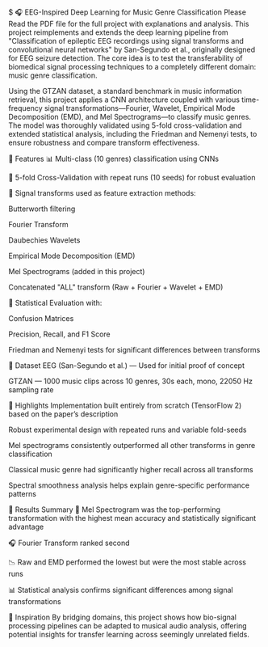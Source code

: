 $ 🎧 EEG-Inspired Deep Learning for Music Genre Classification
Please Read the PDF file for the full project with explanations and analysis.
This project reimplements and extends the deep learning pipeline from "Classification of epileptic EEG recordings using signal transforms and convolutional neural networks" by San-Segundo et al., originally designed for EEG seizure detection. The core idea is to test the transferability of biomedical signal processing techniques to a completely different domain: music genre classification.

Using the GTZAN dataset, a standard benchmark in music information retrieval, this project applies a CNN architecture coupled with various time-frequency signal transformations—Fourier, Wavelet, Empirical Mode Decomposition (EMD), and Mel Spectrograms—to classify music genres. The model was thoroughly validated using 5-fold cross-validation and extended statistical analysis, including the Friedman and Nemenyi tests, to ensure robustness and compare transform effectiveness.

🚀 Features
📊 Multi-class (10 genres) classification using CNNs

🔁 5-fold Cross-Validation with repeat runs (10 seeds) for robust evaluation

🧠 Signal transforms used as feature extraction methods:

Butterworth filtering

Fourier Transform

Daubechies Wavelets

Empirical Mode Decomposition (EMD)

Mel Spectrograms (added in this project)

Concatenated "ALL" transform (Raw + Fourier + Wavelet + EMD)

🔬 Statistical Evaluation with:

Confusion Matrices

Precision, Recall, and F1 Score

Friedman and Nemenyi tests for significant differences between transforms

📁 Dataset
EEG (San-Segundo et al.) — Used for initial proof of concept

GTZAN — 1000 music clips across 10 genres, 30s each, mono, 22050 Hz sampling rate

📌 Highlights
Implementation built entirely from scratch (TensorFlow 2) based on the paper’s description

Robust experimental design with repeated runs and variable fold-seeds

Mel spectrograms consistently outperformed all other transforms in genre classification

Classical music genre had significantly higher recall across all transforms

Spectral smoothness analysis helps explain genre-specific performance patterns

🧪 Results Summary
🎼 Mel Spectrogram was the top-performing transformation with the highest mean accuracy and statistically significant advantage

🎧 Fourier Transform ranked second

📉 Raw and EMD performed the lowest but were the most stable across runs

📊 Statistical analysis confirms significant differences among signal transformations

🧠 Inspiration
By bridging domains, this project shows how bio-signal processing pipelines can be adapted to musical audio analysis, offering potential insights for transfer learning across seemingly unrelated fields.
